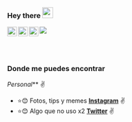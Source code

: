 ### Hey there <img src="https://media.giphy.com/media/hvRJCLFzcasrR4ia7z/giphy.gif" width="25px">

<a href="https://twitter.com/hebertdev1">
  <img align="left" alt="YandiVargas1 | Twitter" width="22px" src="https://cdn.jsdelivr.net/npm/simple-icons@v3/icons/twitter.svg" />
</a>

<a href="https://www.linkedin.com/in/hebertdev/">
  <img align="left" alt="Yandi Vargas LinkdeIN" width="22px" src="https://cdn.jsdelivr.net/npm/simple-icons@v3/icons/linkedin.svg" />
</a>

<a href="https://www.instagram.com/hebertdev1/">
  <img align="left" alt="yandivd99 Instagram" width="22px" src="https://cdn.jsdelivr.net/npm/simple-icons@v3/icons/instagram.svg" />
</a>

![](https://visitor-badge.glitch.me/badge?page_id=hebertdev1.hebertdev1)

<br />
<br />

<!---<img  src="https://raw.githubusercontent.com/yandivd/yandivd/master/javascript.gif" />--->

### Donde me puedes encontrar

_Personal_** :v:
- :star::blush: Fotos, tips y memes **[Instagram](https://www.instagram.com/yandivd99)** :v:
- :star::blush: Algo que no uso x2 **[Twitter](https://twitter.com/yandivd99)** :v:
